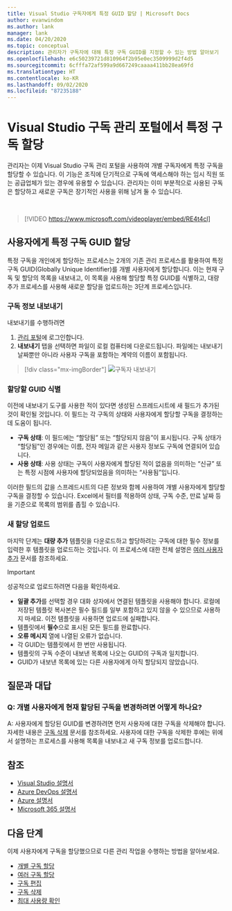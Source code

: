 ```yaml
---
title: Visual Studio 구독자에게 특정 GUID 할당 | Microsoft Docs
author: evanwindom
ms.author: lank
manager: lank
ms.date: 04/20/2020
ms.topic: conceptual
description: 관리자가 구독자에 대해 특정 구독 GUID를 지정할 수 있는 방법 알아보기
ms.openlocfilehash: e6c50239721d810964f2b95e0ec3509999d2f4d5
ms.sourcegitcommit: 6cfffa72af599a9d667249caaaa411bb28ea69fd
ms.translationtype: HT
ms.contentlocale: ko-KR
ms.lasthandoff: 09/02/2020
ms.locfileid: "87235188"
---
```

# <a name="assign-specific-subscriptions-in-the-visual-studio-subscriptions-administration-portal"></a>Visual Studio 구독 관리 포털에서 특정 구독 할당

관리자는 이제 Visual Studio 구독 관리 포털을 사용하여 개별 구독자에게 특정 구독을 할당할 수 있습니다.  이 기능은 조직에 단기적으로 구독에 액세스해야 하는 임시 직원 또는 공급업체가 있는 경우에 유용할 수 있습니다.  관리자는 이미 부분적으로 사용된 구독은 할당하고 새로운 구독은 장기적인 사용을 위해 남겨 둘 수 있습니다.  

<br>

> [!VIDEO https://www.microsoft.com/videoplayer/embed/RE4t4cl]


## <a name="assign-specific-subscription-guids-to-users"></a>사용자에게 특정 구독 GUID 할당

특정 구독을 개인에게 할당하는 프로세스는 2개의 기존 관리 프로세스를 활용하여 특정 구독 GUID(Globally Unique Identifier)를 개별 사용자에게 할당합니다.  이는 현재 구독 및 할당의 목록을 내보내고, 이 목록을 사용해 할당할 특정 GUID를 식별하고, 대량 추가 프로세스를 사용해 새로운 할당을 업로드하는 3단계 프로세스입니다.

### <a name="export-your-subscriptions-information"></a>구독 정보 내보내기

내보내기를 수행하려면
1. [관리 포털](https://manage.visualstudio.com)에 로그인합니다.
2. **내보내기** 탭을 선택하면 파일이 로컬 컴퓨터에 다운로드됩니다. 파일에는 내보내기 날짜뿐만 아니라 사용자 구독을 포함하는 계약의 이름이 포함됩니다.
> [!div class="mx-imgBorder"]
> ![구독자 내보내기](_img/exporting-subscriptions/exporting-subscriptions.png "할당된 구독의 목록과 구독자 정보를 저장하려면 내보내기를 클릭합니다.")

### <a name="identify-the-guids-you-want-to-assign"></a>할당할 GUID 식별

이전에 내보내기 도구를 사용한 적이 있다면 생성된 스프레드시트에 새 필드가 추가된 것이 확인될 것입니다.  이 필드는 각 구독의 상태와 사용자에게 할당할 구독을 결정하는 데 도움이 됩니다.  

- **구독 상태**: 이 필드에는 “할당됨” 또는 “할당되지 않음”이 표시됩니다.  구독 상태가 “할당됨”인 경우에는 이름, 전자 메일과 같은 사용자 정보도 구독에 연결되어 있습니다. 
- **사용 상태**: 사용 상태는 구독이 사용자에게 할당된 적이 없음을 의미하는 “신규” 또는 특정 시점에 사용자에 할당되었음을 의미하는 “사용됨”입니다.  

이러한 필드의 값을 스프레드시트의 다른 정보와 함께 사용하여 개별 사용자에게 할당할 구독을 결정할 수 있습니다. Excel에서 필터를 적용하여 상태, 구독 수준, 만료 날짜 등을 기준으로 목록의 범위를 좁힐 수 있습니다. 

### <a name="upload-your-new-assignments"></a>새 할당 업로드

마지막 단계는 **대량 추가** 템플릿을 다운로드하고 할당하려는 구독에 대한 필수 정보를 입력한 후 템플릿을 업로드하는 것입니다.  이 프로세스에 대한 전체 설명은 [여러 사용자 추가](assign-license-bulk.md) 문서를 참조하세요.  

> [!IMPORTANT]
> 성공적으로 업로드하려면 다음을 확인하세요.
> - **일괄 추가**를 선택할 경우 대화 상자에서 연결된 템플릿을 사용해야 합니다.  로컬에 저장된 템플릿 복사본은 필수 필드를 일부 포함하고 있지 않을 수 있으므로 사용하지 마세요.  이전 템플릿을 사용하면 업로드에 실패합니다. 
> - 템플릿에서 **필수**으로 표시된 모든 필드를 완료합니다.
> - **오류 메시지** 열에 나열된 오류가 없습니다.
> - 각 GUID는 템플릿에서 한 번만 사용됩니다. 
> - 템플릿의 구독 수준이 내보낸 목록에 나오는 GUID의 구독과 일치합니다. 
> - GUID가 내보낸 목록에 있는 다른 사용자에게 아직 할당되지 않았습니다. 

## <a name="frequently-asked-questions"></a>질문과 대답
### <a name="qhow-do-i-change-which-subscription-is-currently-assigned-to-an-individual-user"></a>Q: 개별 사용자에게 현재 할당된 구독을 변경하려면 어떻게 하나요?
A: 사용자에게 할당된 GUID를 변경하려면 먼저 사용자에 대한 구독을 삭제해야 합니다.  자세한 내용은 [구독 삭제](delete-license.md) 문서를 참조하세요.  사용자에 대한 구독을 삭제한 후에는 위에서 설명하는 프로세스를 사용해 목록을 내보내고 새 구독 정보를 업로드합니다.  

## <a name="see-also"></a>참조
- [Visual Studio 설명서](/visualstudio/)
- [Azure DevOps 설명서](/azure/devops/)
- [Azure 설명서](/azure/)
- [Microsoft 365 설명서](/microsoft-365/)

## <a name="next-steps"></a>다음 단계
이제 사용자에게 구독을 할당했으므로 다른 관리 작업을 수행하는 방법을 알아보세요.
- [개별 구독 할당](assign-license.md)
- [여러 구독 할당](assign-license-bulk.md)
- [구독 편집](edit-license.md)
- [구독 삭제](delete-license.md)
- [최대 사용량 확인](maximum-usage.md)


